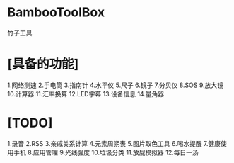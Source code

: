 # BambooToolBox
竹子工具

# [具备的功能]
1.网络测速
2.手电筒
3.指南针
4.水平仪
5.尺子
6.镜子
7.分贝仪
8.SOS
9.放大镜
10.计算器
11.汇率换算
12.LED字幕
13.设备信息
14.量角器


# [TODO]
1.录音
2.RSS
3.亲戚关系计算
4.元素周期表
5.图片取色工具
6.喝水提醒
7.健康使用手机
8.应用管理
9.光线强度
10.垃圾分类
11.放屁模拟器
12.每日一汤